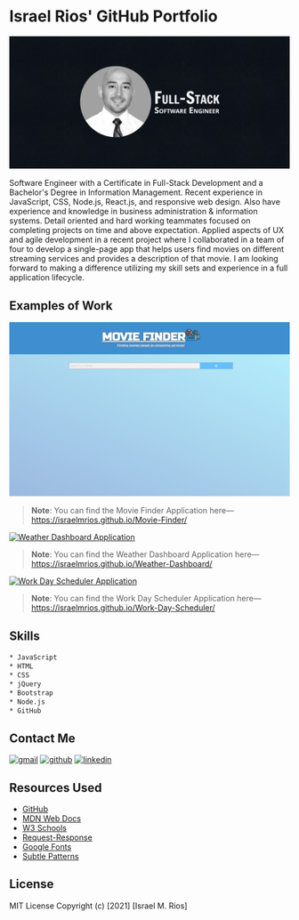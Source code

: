 # Israel Rios' GitHub Portfolio

![I am GitHub Readme Generator's creator](./assets/images/self-image-banner.png)

Software Engineer with a Certificate in Full-Stack Development and a Bachelor's Degree in Information Management. Recent experience in JavaScript, CSS, Node.js, React.js, and responsive web design. Also have experience and knowledge in business administration & information systems. Detail oriented and hard working teammates focused on completing projects on time and above expectation. Applied aspects of UX and agile development in a recent project where I collaborated in a team of four to develop a single-page app that helps users find movies on different streaming services and provides a description of that movie. I am looking forward to making a difference utilizing my skill sets and experience in a full application lifecycle.

## Examples of Work

[![Movie Finder Demo](./assets/images/Movie-Finder-App.png)](https://israelmrios.github.io/Movie-Finder/)
> **Note**: You can find the Movie Finder Application here&mdash; https://israelmrios.github.io/Movie-Finder/

[![Weather Dashboard Application](./assets/images/weather-dashboard-demo.gif)](https://israelmrios.github.io/Weather-Dashboard/)
> **Note**: You can find the Weather Dashboard Application here&mdash; https://israelmrios.github.io/Weather-Dashboard/

[![Work Day Scheduler Application](./assets/images/Work-Day-Scheduler-Demo.gif)](https://israelmrios.github.io/Work-Day-Scheduler/)
> **Note**: You can find the Work Day Scheduler Application here&mdash; https://israelmrios.github.io/Work-Day-Scheduler/

## Skills

```
* JavaScript
* HTML
* CSS
* jQuery
* Bootstrap
* Node.js
* GitHub
```

## Contact Me
[<img src='https://cdn.jsdelivr.net/npm/simple-icons@3.0.1/icons/gmail.svg' alt='gmail' height='40'>](mailto:israelm.riosjr@gmail.com) [<img src='https://cdn.jsdelivr.net/npm/simple-icons@3.0.1/icons/github.svg' alt='github' height='40'>](https://github.com/israelmrios) [<img src='https://cdn.jsdelivr.net/npm/simple-icons@3.0.1/icons/linkedin.svg' alt='linkedin' height='40'>](https://www.linkedin.com/in/israel-m-rios-jr-93a81a38//)

## Resources Used
* [GitHub](http://github.com)
* [MDN Web Docs](https://developer.mozilla.org)
* [W3 Schools](https://www.w3schools.com/)
* [Request-Response](https://coding-boot-camp.github.io/full-stack/github/professional-readme-guide)
* [Google Fonts](https://fonts.google.com/)
* [Subtle Patterns](https://www.toptal.com/designers/subtlepatterns/)

## License
MIT License
Copyright (c) [2021] [Israel M. Rios]